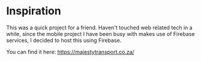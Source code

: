 # Inspiration

This was a quick project for a friend. Haven't touched web related tech in a while, since the mobile project I have been busy with makes use of Firebase services, I decided to host this using Firebase. 

You can find it here:
https://majestytransport.co.za/